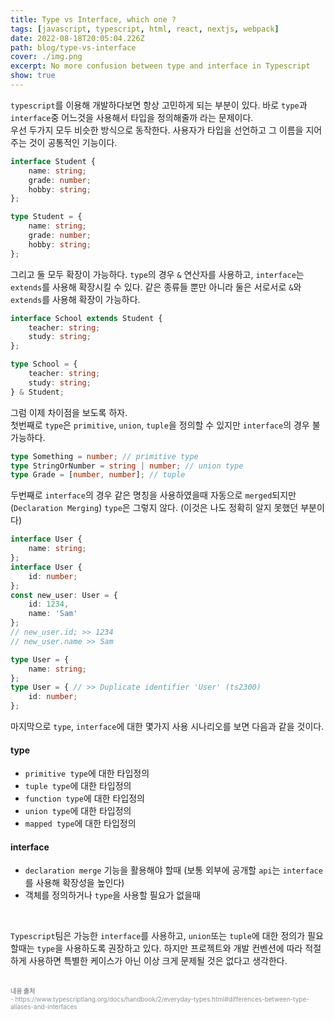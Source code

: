 ```yaml
---
title: Type vs Interface, which one ?
tags: [javascript, typescript, html, react, nextjs, webpack]
date: 2022-08-18T20:05:04.226Z
path: blog/type-vs-interface
cover: ./img.png
excerpt: No more confusion between type and interface in Typescript
show: true
---
```


`typescript`를 이용해 개발하다보면 항상 고민하게 되는 부분이 있다. 바로 `type`과 `interface`중 어느것을 사용해서 타입을 정의해줄까 라는 문제이다.  
우선 두가지 모두 비슷한 방식으로 동작한다. 사용자가 타입을 선언하고 그 이름을 지어주는 것이 공통적인 기능이다.
```typescript
interface Student {
    name: string;
    grade: number;
    hobby: string;
};

type Student = {
    name: string;
    grade: number;
    hobby: string;
};
```
그리고 둘 모두 확장이 가능하다. `type`의 경우 `&` 연산자를 사용하고, `interface`는 `extends`를 사용해 확장시킬 수 있다. 같은 종류들 뿐만 아니라 둘은 서로서로 `&`와 `extends`를 사용해 확장이 가능하다.
```typescript
interface School extends Student {
    teacher: string;
    study: string;
};

type School = {
    teacher: string;
    study: string;
} & Student;
```

그럼 이제 차이점을 보도록 하자.  
첫번째로 `type`은 `primitive`, `union`, `tuple`을 정의할 수 있지만 `interface`의 경우 불가능하다.
```typescript
type Something = number; // primitive type
type StringOrNumber = string | number; // union type
type Grade = [number, number]; // tuple
```

두번째로 `interface`의 경우 같은 명칭을 사용하였을때 자동으로 `merged`되지만(`Declaration Merging`) `type`은 그렇지 않다. (이것은 나도 정확히 알지 못했던 부분이다)
```typescript
interface User {
    name: string;
};
interface User {
    id: number;
};
const new_user: User = {
    id: 1234,
    name: 'Sam'
};
// new_user.id; >> 1234 
// new_user.name >> Sam
```
```typescript
type User = {
    name: string;
};
type User = { // >> Duplicate identifier 'User' (ts2300)
    id: number;
};
```

마지막으로 `type`, `interface`에 대한 몇가지 사용 시나리오를 보면 다음과 같을 것이다.

#### type
- `primitive type`에 대한 타입정의
- `tuple type`에 대한 타입정의 
- `function type`에 대한 타입정의
- `union type`에 대한 타입정의
- `mapped type`에 대한 타입정의 

#### interface
- `declaration merge` 기능을 활용해야 할때 (보통 외부에 공개할 `api`는 `interface`를 사용해 확장성을 높인다)
- 객체를 정의하거나 `type`을 사용할 필요가 없을때

<br/>

`Typescript`팀은 가능한 `interface`를 사용하고, `union`또는 `tuple`에 대한 정의가 필요할때는 `type`을 사용하도록 권장하고 있다. 하지만 프로젝트와 개발 컨벤션에 따라 적절하게 사용하면 특별한 케이스가 아닌 이상 크게 문제될 것은 없다고 생각한다. 


<br/>
<div style="font-size:10px;color:#8b9196">
<b>내용 출처</b><br/>
- https://www.typescriptlang.org/docs/handbook/2/everyday-types.html#differences-between-type-aliases-and-interfaces
</div>
